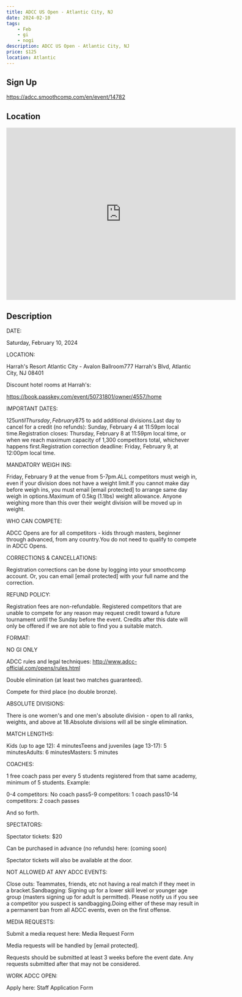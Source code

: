 ```yaml
---
title: ADCC US Open - Atlantic City, NJ
date: 2024-02-10
tags:
    - Feb
    - gi 
    - nogi 
description: ADCC US Open - Atlantic City, NJ
price: $125
location: Atlantic
---
```

## Sign Up
https://adcc.smoothcomp.com/en/event/14782

## Location
<iframe src="https://www.google.com/maps/embed?pb=!1m18!1m12!1m3!1d12345.6789!2d-74.4296631!3d39.3845487!2m3!1f0!2f0!3f0!3m2!1i1024!2i768!4f13.1!3m3!1m2!1s0x0%3A0x0!2z39.3845487!5e0!3m2!1sen!2sus!4v1234567890" width="600" height="450" style="border:0;" allowfullscreen="" loading="lazy"></iframe>

## Description
DATE:


Saturday, February 10, 2024


LOCATION:


Harrah's Resort Atlantic City - Avalon Ballroom777 Harrah's Blvd, Atlantic City, NJ 08401


Discount hotel rooms at Harrah's:


 https://book.passkey.com/event/50731801/owner/4557/home


IMPORTANT DATES:


$125 until Thursday, February 8$75 to add additional divisions.Last day to cancel for a credit (no refunds): Sunday, February 4 at 11:59pm local time.Registration closes: Thursday, February 8 at 11:59pm local time, or when we reach maximum capacity of 1,300 competitors total, whichever happens first.Registration correction deadline: Friday, February 9, at 12:00pm local time.


MANDATORY WEIGH INS:


Friday, February 9 at the venue from 5-7pm.ALL competitors must weigh in, even if your division does not have a weight limit.If you cannot make day before weigh ins, you must email [email protected] to arrange same day weigh in options.Maximum of 0.5kg (1.1lbs) weight allowance. Anyone weighing more than this over their weight division will be moved up in weight.


WHO CAN COMPETE:


ADCC Opens are for all competitors - kids through masters, beginner through advanced, from any country.You do not need to qualify to compete in ADCC Opens.


CORRECTIONS & CANCELLATIONS:


Registration corrections can be done by logging into your smoothcomp account. Or, you can email [email protected] with your full name and the correction.


REFUND POLICY:


Registration fees are non-refundable. Registered competitors that are unable to compete for any reason may request credit toward a future tournament until the Sunday before the event. Credits after this date will only be offered if we are not able to find you a suitable match.


FORMAT:



NO GI ONLY


ADCC rules and legal techniques: http://www.adcc-official.com/opens/rules.html


Double elimination (at least two matches guaranteed).


Compete for third place (no double bronze).



ABSOLUTE DIVISIONS:


There is one women's and one men's absolute division - open to all ranks, weights, and above at 18.Absolute divisions will all be single elimination.


MATCH LENGTHS:


Kids (up to age 12): 4 minutesTeens and juveniles (age 13-17): 5 minutesAdults: 6 minutesMasters: 5 minutes


COACHES:


1 free coach pass per every 5 students registered from that same academy, minimum of 5 students. Example:


0-4 competitors: No coach pass5-9 competitors: 1 coach pass10-14 competitors: 2 coach passes


And so forth.


SPECTATORS:


Spectator tickets: $20


Can be purchased in advance (no refunds) here: (coming soon)


Spectator tickets will also be available at the door.


NOT ALLOWED AT ANY ADCC EVENTS:


Close outs: Teammates, friends, etc not having a real match if they meet in a bracket.Sandbagging: Signing up for a lower skill level or younger age group (masters signing up for adult is permitted). Please notify us if you see a competitor you suspect is sandbagging.Doing either of these may result in a permanent ban from all ADCC events, even on the first offense.


MEDIA REQUESTS:


Submit a media request here: Media Request Form


Media requests will be handled by [email protected].


Requests should be submitted at least 3 weeks before the event date. Any requests submitted after that may not be considered.


WORK ADCC OPEN:


Apply here: Staff Application Form